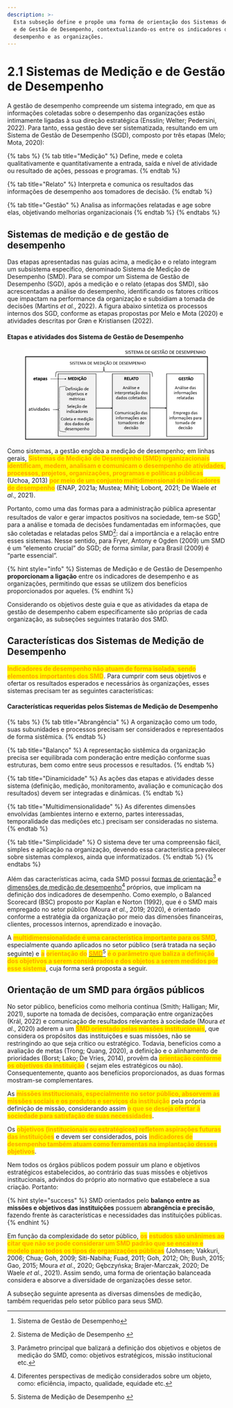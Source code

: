 ```yaml
---
description: >-
  Esta subseção define e propõe uma forma de orientação dos Sistemas de Medição
  e de Gestão de Desempenho, contextualizando-os entre os indicadores de
  desempenho e as organizações.
---
```


# 2.1 Sistemas de Medição e de Gestão de Desempenho

A gestão de desempenho compreende um sistema integrado, em que as informações coletadas sobre o desempenho das organizações estão intimamente ligadas à sua direção estratégica (Ensslin; Welter; Pedersini, 2022). Para tanto, essa gestão deve ser sistematizada, resultando em um Sistema de Gestão de Desempenho (SGD), composto por três etapas (Melo; Mota, 2020): &#x20;

{% tabs %}
{% tab title="Medição" %}
Define, mede e coleta qualitativamente e quantitativamente a entrada, saída e nível de atividade ou resultado de ações, pessoas e programas.
{% endtab %}

{% tab title="Relato" %}
Interpreta e comunica os resultados das informações de desempenho aos tomadores de decisão.
{% endtab %}

{% tab title="Gestão" %}
Analisa as informações relatadas e age sobre elas, objetivando melhorias organizacionais
{% endtab %}
{% endtabs %}

## Sistemas de medição e de gestão de desempenho

Das etapas apresentadas nas guias acima, a medição e o relato integram um subsistema específico, denominado Sistema de Medição de Desempenho (SMD). Para se compor um Sistema de Gestão de Desempenho (SGD), após a medição e o relato (etapas dos SMD), são acrescentadas a análise do desempenho, identificando os fatores críticos que impactam na performance da organização e subsidiam a tomada de decisões (Martins _et al._, 2022). A figura abaixo sintetiza os processos internos dos SGD, conforme as etapas propostas por Melo e Mota (2020) e atividades descritas por Grøn e Kristiansen (2022).

#### **Etapas e atividades dos Sistema de Gestão de Desempenho**

<figure><img src="../.gitbook/assets/image (83).png" alt=""><figcaption></figcaption></figure>

Como sistemas, a gestão engloba a medição de desempenho; em linhas gerais, <mark style="color:orange;">**Sistemas de Medição de Desempenho (SMD) organizacionais identificam, medem, analisam e comunicam o desempenho de atividades, processos, projetos, organizações, programas e políticas públicas**</mark> (Uchoa, 2013) <mark style="color:orange;">**por meio de um conjunto multidimensional de indicadores de desempenho**</mark> (ENAP, 2021a; Mustea; Mihiţ; Lobonţ, 2021; De Waele _et al_., 2021).&#x20;

Portanto, como uma das formas para a administração pública apresentar resultados de valor e gerar impactos positivos na sociedade, tem-se SGD[^1] para a análise e tomada de decisões fundamentadas em informações, que são coletadas e relatadas pelos SMD[^2]: daí a importância e a relação entre esses sistemas. Nesse sentido, para Fryer, Antony e Ogden (2009) um SMD é um “elemento crucial” do SGD; de forma similar, para Brasil (2009) é “parte essencial”.

{% hint style="info" %}
Sistemas de Medição e de Gestão de Desempenho **proporcionam a ligação** entre os indicadores de desempenho e as organizações, permitindo que essas se utilizem dos benefícios proporcionados por aqueles.
{% endhint %}

Considerando os objetivos deste guia e que as atividades da etapa de gestão de desempenho cabem especificamente são próprias de cada organização, as subseções seguintes tratarão dos SMD.&#x20;

## Características dos Sistemas de Medição de Desempenho

<mark style="color:orange;">**Indicadores de desempenho não atuam de forma isolada, sendo elementos importantes dos SMD**</mark>. Para cumprir com seus objetivos e ofertar os resultados esperados e necessários às organizações, esses sistemas precisam ter as seguintes características:

#### Características requeridas pelos Sistemas de Medição de Desempenho

{% tabs %}
{% tab title="Abrangência" %}
A organização como um todo, suas subunidades e processos precisam ser considerados e representados de forma sistêmica.
{% endtab %}

{% tab title="Balanço" %}
A representação sistêmica da organização precisa ser equilibrada com ponderação entre medição conforme suas estruturas, bem como entre seus processos e resultados.  &#x20;
{% endtab %}

{% tab title="Dinamicidade" %}
As ações das etapas e atividades desse sistema (definição, medição, monitoramento, avaliação e comunicação dos resultados) devem ser integradas e dinâmicas.
{% endtab %}

{% tab title="Multidimensionalidade" %}
As diferentes dimensões envolvidas (ambientes interno e externo, partes interessadas, temporalidade das medições etc.) precisam ser consideradas no sistema.&#x20;
{% endtab %}

{% tab title="Simplicidade" %}
O sistema deve ter uma compreensão fácil, simples e aplicação na organização, devendo essa característica prevalecer sobre sistemas complexos, ainda que informatizados.
{% endtab %}
{% endtabs %}

Além das características acima, cada SMD possui [formas de orientação](#user-content-fn-3)[^3] e [dimensões de medição de desempenho](#user-content-fn-4)[^4] próprios, que implicam na definição dos indicadores de desempenho. Como exemplo, o Balanced Scorecard (BSC) proposto por Kaplan e Norton (1992), que é o SMD mais empregado no setor público (Moura _et al_., 2019; 2020), é orientado conforme a estratégia da organização por meio das dimensões financeiras, clientes, processos internos, aprendizado e inovação.&#x20;

A <mark style="color:orange;">**multidimensionalidade é uma característica importante para os SMD**</mark>, especialmente quando aplicados no setor público (será tratada na seção seguinte) e <mark style="color:orange;">**a**</mark> <mark style="color:orange;">**orientação do**</mark> [<mark style="color:orange;">**SMD**</mark>](#user-content-fn-5)[^5] <mark style="color:orange;">**é o parâmetro que baliza a definição dos objetivos a serem considerados e dos objetos a serem medidos por esse sistema**</mark>, cuja forma será proposta a seguir.

## Orientação de um SMD para órgãos públicos

No setor público, benefícios como melhoria contínua (Smith; Halligan; Mir, 2021), suporte na tomada de decisões, comparação entre organizações (Král, 2022) e comunicação de resultados relevantes à sociedade (Moura _et al_., 2020) aderem a um <mark style="color:orange;">**SMD orientado pelas missões institucionais**</mark>, que considera os propósitos das instituições e suas missões, não se restringindo ao que seja crítico ou estratégico. Todavia, benefícios como a avaliação de metas (Trong; Quang, 2020), a definição e o alinhamento de prioridades (Borst; Lako; De Vries, 2014), provêm da <mark style="color:orange;">**orientação conforme os objetivos da instituição**</mark> ( sejam eles estratégicos ou não). Consequentemente, quanto aos benefícios proporcionados, as duas formas mostram-se complementares.

As <mark style="color:orange;">**missões institucionais, especialmente no setor público, absorvem as missões sociais e os produtos e serviços da instituição**</mark> pela própria definição de missão, considerando assim <mark style="color:orange;">**o que se deseja ofertar à sociedade para satisfação de suas necessidades**</mark>.&#x20;

Os <mark style="color:orange;">**objetivos (institucionais ou estratégicos) refletem aspirações futuras das instituições**</mark> e devem ser considerados, pois <mark style="color:orange;">**indicadores de desempenho também atuam como ferramentas na implantação desses objetivos**</mark>.&#x20;

Nem todos os órgãos públicos podem possuir um plano e objetivos estratégicos estabelecidos, ao contrário das suas missões e objetivos institucionais, advindos do próprio ato normativo que estabelece a sua criação. Portanto:

{% hint style="success" %}
SMD orientados pelo **balanço entre as missões e objetivos das instituições** possuem **abrangência e precisão**, fazendo frente às características e necessidades das instituições públicas.
{% endhint %}

Em função da complexidade do setor público, <mark style="color:orange;">**os**</mark> <mark style="color:orange;">**estudos são unânimes ao citar que não se pode considerar um SMD padrão que se encaixe e modelo para todos os tipos de organizações públicas**</mark> (Johnsen; Vakkuri, 2006; Chua; Goh, 2009; Siti-Nabiha; Fuad, 2011; Goh, 2012; Oh; Bush, 2015; Gao, 2015; Moura _et al_., 2020; Gębczyńska; Brajer-Marczak, 2020; De Waele _et al_., 2021). Assim sendo, uma forma de orientação balanceada considera e absorve a diversidade de organizações desse setor.&#x20;

A subseção seguinte apresenta as diversas dimensões de medição, também requeridas pelo setor público para seus SMD.&#x20;

[^1]: Sistema de Gestão de Desempenho

[^2]: Sistema de Medição de Desempenho   &#x20;

[^3]: Parâmetro principal que balizará a definição dos objetivos e objetos de medição do SMD, como: objetivos estratégicos, missão institucional etc.

[^4]: Diferentes perspectivas de medição considerados sobre um objeto, como: eficiência, impacto, qualidade, equidade etc.

[^5]: Sistema de Medição de Desempenho   &#x20;
